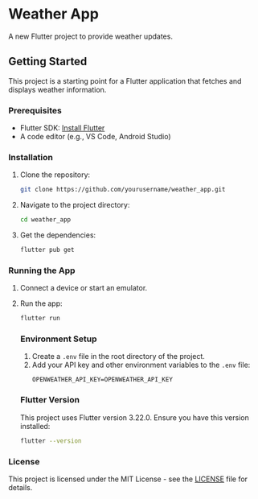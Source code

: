# Weather App

A new Flutter project to provide weather updates.

## Getting Started

This project is a starting point for a Flutter application that fetches and displays weather information.

### Prerequisites

- Flutter SDK: [Install Flutter](https://flutter.dev/docs/get-started/install)
- A code editor (e.g., VS Code, Android Studio)

### Installation

1. Clone the repository:
   ```sh
   git clone https://github.com/yourusername/weather_app.git
   ```
2. Navigate to the project directory:
   ```sh
   cd weather_app
   ```
3. Get the dependencies:
   ```sh
   flutter pub get
   ```

### Running the App

1. Connect a device or start an emulator.
2. Run the app:

   ```sh
   flutter run
   ```

   ### Environment Setup

   1. Create a `.env` file in the root directory of the project.
   2. Add your API key and other environment variables to the `.env` file:
      ```env
      OPENWEATHER_API_KEY=OPENWEATHER_API_KEY
      ```

   ### Flutter Version

   This project uses Flutter version 3.22.0. Ensure you have this version installed:

   ```sh
   flutter --version
   ```

### License

This project is licensed under the MIT License - see the [LICENSE](LICENSE) file for details.

